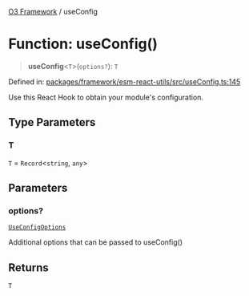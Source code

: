 [O3 Framework](../API.md) / useConfig

# Function: useConfig()

> **useConfig**\<`T`\>(`options?`): `T`

Defined in: [packages/framework/esm-react-utils/src/useConfig.ts:145](https://github.com/habeshabro/openmrs-esm-core/blob/main/packages/framework/esm-react-utils/src/useConfig.ts#L145)

Use this React Hook to obtain your module's configuration.

## Type Parameters

### T

`T` = `Record`\<`string`, `any`\>

## Parameters

### options?

[`UseConfigOptions`](../interfaces/UseConfigOptions.md)

Additional options that can be passed to useConfig()

## Returns

`T`
